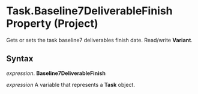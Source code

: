 
# Task.Baseline7DeliverableFinish Property (Project)

Gets or sets the task baseline7 deliverables finish date. Read/write  **Variant**.


## Syntax

 _expression_. **Baseline7DeliverableFinish**

 _expression_ A variable that represents a **Task** object.

